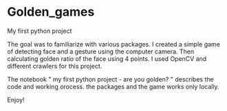 # Golden_games

My first python project 

The goal was to familiarize with various packages. 
I created a simple game of detecting face and a gesture 
using the computer camera. Then calculating golden ratio
 of the face using 4 points.
I used OpenCV and different crawlers for this project.

The notebook " my first python project - are you golden? " describes the 
code and working orocess. the packages and the game works only locally.

Enjoy!


